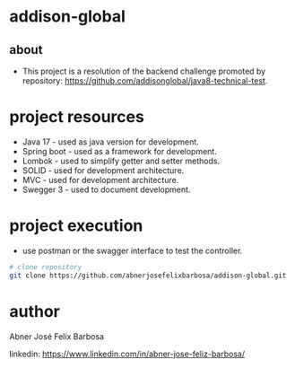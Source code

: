 # addison-global

## about

- This project is a resolution of the backend challenge promoted by repository: https://github.com/addisonglobal/java8-technical-test.

# project resources

- Java 17 - used as java version for development.
- Spring boot - used as a framework for development.
- Lombok - used to simplify getter and setter methods. 
- SOLID - used for development architecture.
- MVC - used for development architecture.
- Swegger 3 - used to document development.

# project execution

- use postman or the swagger interface to test the controller.

```bash
# clone repository
git clone https://github.com/abnerjosefelixbarbosa/addison-global.git
```

# author

Abner José Felix Barbosa

linkedin: https://www.linkedin.com/in/abner-jose-feliz-barbosa/
